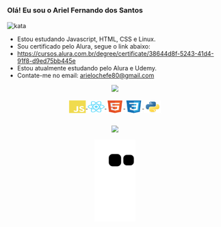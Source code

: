 ### Olá! Eu sou o Ariel Fernando dos Santos
<img align="center" alt="kata" height="100" width="600" src="https://www.codewars.com/users/Ariel%20F%20Santos/badges/large">

 -  Estou estudando Javascript, HTML, CSS e Linux.
 -  Sou certificado pelo Alura, segue o link abaixo:
 -  https://cursos.alura.com.br/degree/certificate/38644d8f-5243-41d4-91f8-d9ed75bb445e
 -  Estou atualmente estudando pelo Alura e Udemy.
 -  Contate-me no email: arielochefe80@gmail.com



<div align='center'>
  <a href="https://github.com/Profacez">
  <img height="180em" src="https://github-readme-stats.vercel.app/api?username=Profacez&show_icons=true&theme=dark&include_all_commits=true&count_private=true"/>
  
<div style="display: inline_block"><br>
  <img align="center" alt="Rafa-Js" height="30" width="40" src="https://raw.githubusercontent.com/devicons/devicon/master/icons/javascript/javascript-plain.svg">
  <img align="center" alt="Rafa-React" height="30" width="40" src="https://raw.githubusercontent.com/devicons/devicon/master/icons/react/react-original.svg">
  <img align="center" alt="Rafa-HTML" height="30" width="40" src="https://raw.githubusercontent.com/devicons/devicon/master/icons/html5/html5-original.svg">
  <img align="center" alt="Rafa-CSS" height="30" width="40" src="https://raw.githubusercontent.com/devicons/devicon/master/icons/css3/css3-original.svg">
  <img align="center" alt="Rafa-Python" height="30" width="40" src="https://raw.githubusercontent.com/devicons/devicon/master/icons/python/python-original.svg">

</div>
  
  ##
 
<div> 
 
  <a href = "mailto:arielochefe80@gmail.com"><img src="https://img.shields.io/badge/-Gmail-%23333?style=for-the-badge&logo=gmail&logoColor=white" target="_blank"></a>

 
  ![Snake animation](https://github.com/gabrihhh/gabrihhh/blob/output/github-contribution-grid-snake.svg)
 
</div>
